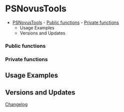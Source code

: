 # PSNovusTools

<!-- TOC -->

- [PSNovusTools](#psnovustools)
        - [Public functions](#public-functions)
        - [Private functions](#private-functions)
    - [<a name=usage>Usage Examples</a>](#a-nameusageusage-examplesa)
    - [<a name=version>Versions and Updates</a>](#a-nameversionversions-and-updatesa)

<!-- /TOC -->
### Public functions


### Private functions


## <a name=usage>Usage Examples</a>


## <a name=version>Versions and Updates</a>

[Changelog](https://github.com/novuslogic/PSNovusTools/blob/main/Changelog.md)

